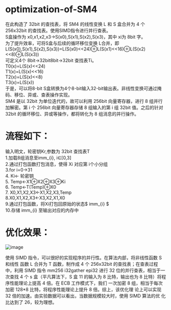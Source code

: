 # optimization-of-SM4
在此构造了 32bit 的查找表，将 SM4 的线性变换 L 和 S 盒合并为 4 个 256x32bit 的查找表。使用SIMD指令进行并行查表。<br>
S盒操作为 x0,x1,x2,x3→S(x0),S(x1),S(x2),S(x3)，其中 xi为 8bit 字。<br>
为了提升效率，可将S盒与后续的循环移位变换 L合并，即<br>
L(S(x0),S(x1),S(x2),S(x3))=L(S(x0)<<24)⊕L(S(x1)<<16)⊕L(S(x2)<<8)⊕L(S(x3))<br>
可定义4个 8bit→32bit8bit→32bit 查找表Ti。<br>
T0(x)=L(S(x)<<24)<br>
T1(x)=L(S(x)<<16)<br>
T2(x)=L(S(x)<<8)<br>
T3(x)=L(S(x))<br>
于是，可以将8-bit S盒转换为4个8-bit输入32-bit输出表。非线性变换可通过掩码、移位、异或、查表操作实现。<br>
SM4 是以 32bit 为单位迭代的，故可以利用 256bit 向量寄存器，进行 8 组并行加解密。第 i 个 256bit 向量寄存器存储 8 组输入的第 i 组 32bit 值。之后的针对 32bit 的循环移位、异或等操作，都将转化为 8 组消息的并行操作。

# 流程如下：
输入明文，轮密钥Kr,参数为 32bit 查找表T<br>
1.加载8组消息至imm_{i}, i∈[0,3]<br>
2.通过打包函数打包消息，使得 Xi 对应第 i个小分组<br>
3.for i=0→31<br>
4.  Ki← 轮密钥<br>
5.  Temp←X1⊕X2⊕X3⊕Ki<br>
6.  Temp←T(Temp)⊕X0<br>
7.  X0,X1,X2,X3←X1,X2,X3,Temp<br>
8.X0,X1,X2,X3←X3,X2,X1,X0<br>
9.通过打包函数，将Xi打包回原始的状态$ imm_{i} $<br>
10.存储 imm_{i} 至输出对应的内存中<br>


# 优化效果： 
![image](https://user-images.githubusercontent.com/104118101/178234820-97390578-2f39-4a73-8257-a13063854b9d.png)

使用 SIMD 指令，可以很好的实现程序的并行性。在算法内部，将非线性函数 S 和线性
函数 L 合并为 T 函数，制作成 4 个 256x32bit 的查找表；在查表过程中，利用 SIMD 指令
mm256 i32gather epi32 进行 32 位的并行查表，相当于一次查找 4 个 s 盒（平凡算法下，S 盒
11
的输入为 8 比特，输出也为 8 比特）将程序性能理论上提高 4 倍。在 ECB 工作模式下，我们
一次加密 8 组，相当于每次加密 128*8 比特，将程序性能理论上提升 8 倍。综上，该优化理
论上可以实现 32 倍的加速。由实验数据可以看出，当数据规模较大时，使用 SIMD 算法的优
化比达到了 26，较为理想。
